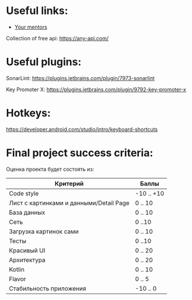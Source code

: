 # Useful links:
- [Your mentors](https://docs.google.com/spreadsheets/d/1eg91p9y_YCM7W3GlDLKIDfyohHzExp0S4jGO9YQVaKI/edit?usp=sharing "Mentors")

Collection of free api: https://any-api.com/

# Useful plugins:
SonarLint: https://plugins.jetbrains.com/plugin/7973-sonarlint

Key Promoter X: https://plugins.jetbrains.com/plugin/9792-key-promoter-x

# Hotkeys:
https://developer.android.com/studio/intro/keyboard-shortcuts


# Final project success criteria:
Оценка проекта будет состоять из:

|  Критерий 	|  Баллы 	|
|---	|---	|
| Code style   	                            | -10 .. +10 |
| Лист с картинками и данными/Detail Page  	| 0 .. 10  	 |
| База данных 	                            | 0 .. 10 	 |
| Сеть                                     	| 0 ..10 	   |
| Загрузка картинок сами 	                  | 0 .. 10  	 |
| Тесты  	                                  | 0 ..10     |
| Красивый UI                              	| 0 .. 20 	 |
| Архитектура  	                            | 0 .. 20  	 |
| Kotlin 	                                  | 0 .. 10 	 |
| Flavor 	                                  | 0 .. 5     |
| Стабильность приложения 	                | -10 .. 0   |
